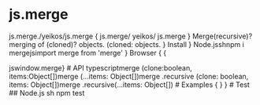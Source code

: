 # js.merge
js.merge./yeikos/js.merge
{
js.merge/
yeikos/ js.merge }
Merge(recursive)? merging of (cloned)? objects.
(cloned: objects. }
Install
}
Node.jsshnpm i mergejsimport merge from 'merge'
}
Browser
{ {
<script src="
https://cdn.jsdelivr.net/gh/yeikos/js.merge/dist/merge.browser.min.js">script>
jswindow.merge # API typescript merge(clone: boolean, items: Object[]) merge(...items: Object[]) merge.recursive (clone: boolean, items: Object[]) merge.recursive(...items: Object[]) # Examples .js// Merge {var objectA = {} merge (objectA, { value: 1 }, { str: 'hello world' })var objectB = merge(true, objectA, { value
</script> jswindow.merge} # API typescriptmerge (clone:boolean, items:Object[])merge (...items: Object[])merge .recursive (clone: boolean, items: Object[])merge .recursive(...items: Object[]) # Examples { <script> .js// Merge {var objectA = {} merge (objectA, { value: 1 }, { str: 'hello world' })var objectB = merge(true, objectA, { value
🌟
}}) objectA // { value: 1, str: 'hello world' } objectB // { value: 2, str: 'hello world' }}//Recursive merge{var objectA = {}merge.recursive(objectA, { level: { value: 1 } },{ level: { str: 'hello world' } })var objectB =merge.recursive(true, objectA, level:{ value: 2} } )objectA.level // { value:1,str: 'hello world'} objectB.level //{ value: 2, str: 'hello world' </script> } } # Test ## Node.js sh npm test <script> ## Browser./dist/merge.browser.test.html </script>
